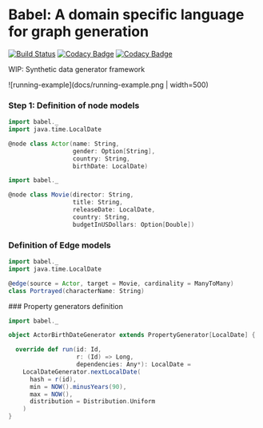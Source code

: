 # Babel: A domain specific language for graph generation
[![Build Status](https://travis-ci.org/DAMA-UPC/Babel.svg?branch=master)](https://travis-ci.org/DAMA-UPC/Babel) [![Codacy Badge](https://api.codacy.com/project/badge/Grade/438d92393c7e4b0e897fc37dcf788a75)](https://www.codacy.com/app/DAMA-UPC/Babel?utm_source=github.com&amp;utm_medium=referral&amp;utm_content=DAMA-UPC/Babel&amp;utm_campaign=Badge_Grade) [![Codacy Badge](https://api.codacy.com/project/badge/Coverage/438d92393c7e4b0e897fc37dcf788a75)](https://www.codacy.com/app/DAMA-UPC/Babel?utm_source=github.com&utm_medium=referral&utm_content=DAMA-UPC/Babel&utm_campaign=Badge_Coverage)

WIP: Synthetic data generator framework


![running-example](docs/running-example.png | width=500)

### Step 1: Definition of node models

```scala
import babel._
import java.time.LocalDate

@node class Actor(name: String,
                  gender: Option[String],
                  country: String,
                  birthDate: LocalDate)
```


```scala
import babel._

@node class Movie(director: String,
                  title: String,
                  releaseDate: LocalDate,
                  country: String,
                  budgetInUSDollars: Option[Double])
```

### Definition of Edge models

```scala
import babel._
import java.time.LocalDate

@edge(source = Actor, target = Movie, cardinality = ManyToMany)
class Portrayed(characterName: String)
```

### Property generators definition

```scala
import babel._

object ActorBirthDateGenerator extends PropertyGenerator[LocalDate] {

  override def run(id: Id,
                   r: (Id) => Long,
                   dependencies: Any*): LocalDate =
    LocalDateGenerator.nextLocalDate(
      hash = r(id),
      min = NOW().minusYears(90),
      max = NOW(),
      distribution = Distribution.Uniform
    )
}
```